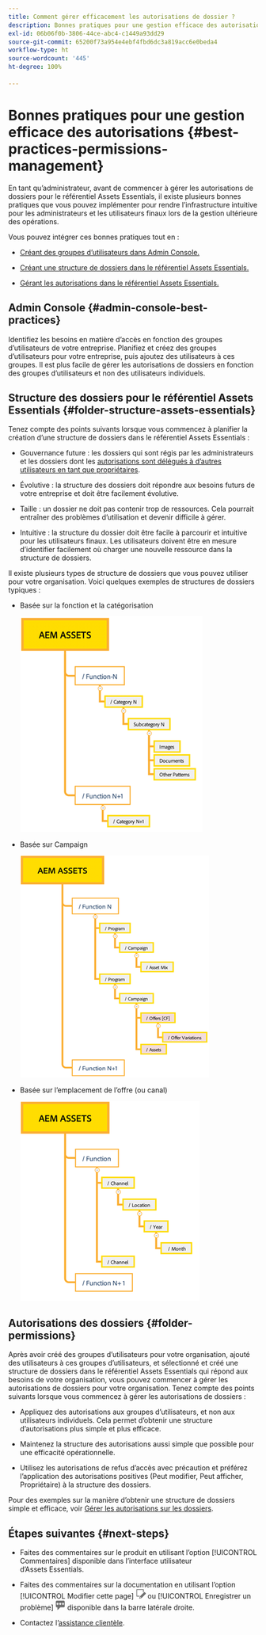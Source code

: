 ```yaml
---
title: Comment gérer efficacement les autorisations de dossier ?
description: Bonnes pratiques pour une gestion efficace des autorisations
exl-id: 06b06f0b-3806-44ce-abc4-c1449a93dd29
source-git-commit: 65200f73a954e4ebf4fbd6dc3a819acc6e0beda4
workflow-type: ht
source-wordcount: '445'
ht-degree: 100%

---
```


# Bonnes pratiques pour une gestion efficace des autorisations {#best-practices-permissions-management}

En tant qu’administrateur, avant de commencer à gérer les autorisations de dossiers pour le référentiel Assets Essentials, il existe plusieurs bonnes pratiques que vous pouvez implémenter pour rendre l’infrastructure intuitive pour les administrateurs et les utilisateurs finaux lors de la gestion ultérieure des opérations.

Vous pouvez intégrer ces bonnes pratiques tout en :

* [Créant des groupes d’utilisateurs dans Admin Console.](#admin-console-best-practices)

* [Créant une structure de dossiers dans le référentiel Assets Essentials.](#folder-structure-assets-essentials)

* [Gérant les autorisations dans le référentiel Assets Essentials.](#folder-permissions)

## Admin Console {#admin-console-best-practices}

Identifiez les besoins en matière d’accès en fonction des groupes d’utilisateurs de votre entreprise. Planifiez et créez des groupes d’utilisateurs pour votre entreprise, puis ajoutez des utilisateurs à ces groupes. Il est plus facile de gérer les autorisations de dossiers en fonction des groupes d’utilisateurs et non des utilisateurs individuels.

## Structure des dossiers pour le référentiel Assets Essentials {#folder-structure-assets-essentials}

Tenez compte des points suivants lorsque vous commencez à planifier la création d’une structure de dossiers dans le référentiel Assets Essentials :

* Gouvernance future : les dossiers qui sont régis par les administrateurs et les dossiers dont les [autorisations sont délégués à d’autres utilisateurs en tant que propriétaires](manage-permissions.md##manage-permissions-folders).

* Évolutive : la structure des dossiers doit répondre aux besoins futurs de votre entreprise et doit être facilement évolutive.

* Taille : un dossier ne doit pas contenir trop de ressources. Cela pourrait entraîner des problèmes d’utilisation et devenir difficile à gérer.

* Intuitive : la structure du dossier doit être facile à parcourir et intuitive pour les utilisateurs finaux. Les utilisateurs doivent être en mesure d’identifier facilement où charger une nouvelle ressource dans la structure de dossiers.

Il existe plusieurs types de structure de dossiers que vous pouvez utiliser pour votre organisation. Voici quelques exemples de structures de dossiers typiques :

* Basée sur la fonction et la catégorisation

  ![Fonction et catégorisation](assets/function-categorization.png)

* Basée sur Campaign

  ![Basée sur Campaign](assets/campaign-based.png)

* Basée sur l’emplacement de l’offre (ou canal)

  ![Basée sur l’emplacement de l’offre](assets/offer-location.png)


## Autorisations des dossiers {#folder-permissions}

Après avoir créé des groupes d’utilisateurs pour votre organisation, ajouté des utilisateurs à ces groupes d’utilisateurs, et sélectionné et créé une structure de dossiers dans le référentiel Assets Essentials qui répond aux besoins de votre organisation, vous pouvez commencer à gérer les autorisations de dossiers pour votre organisation. Tenez compte des points suivants lorsque vous commencez à gérer les autorisations de dossiers :

* Appliquez des autorisations aux groupes d’utilisateurs, et non aux utilisateurs individuels. Cela permet d’obtenir une structure d’autorisations plus simple et plus efficace.

* Maintenez la structure des autorisations aussi simple que possible pour une efficacité opérationnelle.

* Utilisez les autorisations de refus d’accès avec précaution et préférez l’application des autorisations positives (Peut modifier, Peut afficher, Propriétaire) à la structure des dossiers.

Pour des exemples sur la manière d’obtenir une structure de dossiers simple et efficace, voir [Gérer les autorisations sur les dossiers](manage-permissions.md##manage-permissions-folders).

## Étapes suivantes {#next-steps}

* Faites des commentaires sur le produit en utilisant l’option [!UICONTROL Commentaires] disponible dans l’interface utilisateur d’Assets Essentials.

* Faites des commentaires sur la documentation en utilisant l’option [!UICONTROL Modifier cette page] ![modifier la page](assets/do-not-localize/edit-page.png) ou [!UICONTROL Enregistrer un problème] ![créer un problème GitHub](assets/do-not-localize/github-issue.png) disponible dans la barre latérale droite.

* Contactez l’[assistance clientèle](https://experienceleague.adobe.com/?support-solution=General&amp;lang=fr#support).

